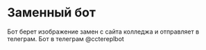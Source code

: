 # Заменный бот
Бот берет изображение замен с сайта колледжа и отправляет в телеграм.
Бот в телеграм @cctereplbot
